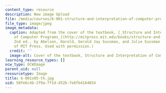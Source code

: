 ```yaml
---
content_type: resource
description: New image Upload
file: /media/courses/6-001-structure-and-interpretation-of-computer-programs-spring-2005/50fe6c4b2f9a7f1dd52bfe6fb4164854_6-001s05-th.jpg
file_type: image/jpeg
image_metadata:
  caption: Adapted from the cover of the textbook, [_Structure and Interpretation
    of Computer Programs_](http://mitpress.mit.edu/books/structure-and-interpretation-computer-programs).
    2nd ed., by Abelson, Harold, Gerald Jay Sussman, and Julie Sussman. (Image courtesy
    of MIT Press. Used with permission.)
  credit: ''
  image-alt: Cover of the textbook, Structure and Interpretation of Computer Programs.
learning_resource_types: []
ocw_type: OCWImage
parent_uid: null
resourcetype: Image
title: 6-001s05-th.jpg
uid: 50fe6c4b-2f9a-7f1d-d52b-fe6fb4164854
---
```

